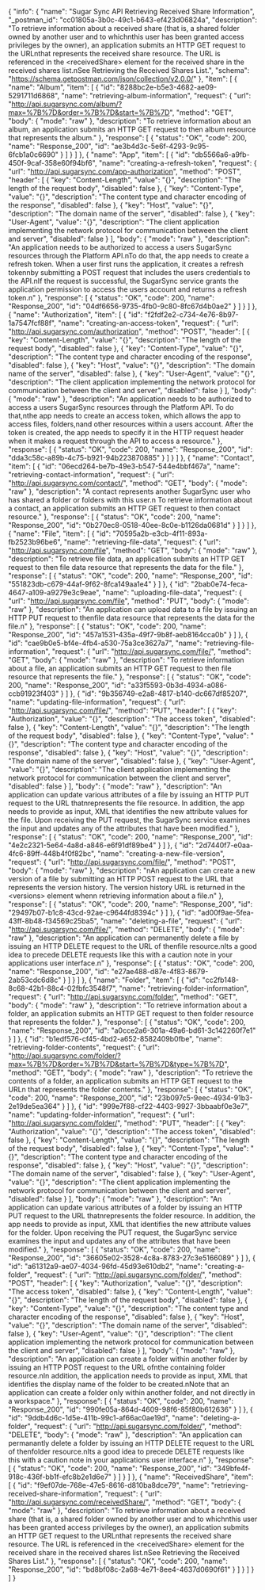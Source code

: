 {
  "info": {
    "name": "Sugar Sync  API Retrieving Received Share Information",
    "_postman_id": "cc01805a-3b0c-49c1-b643-ef423d06824a",
    "description": "To retrieve information about a received share (that is, a shared folder owned by another user and to whichnthis user has been granted access privileges by the owner), an application submits an HTTP GET request to the URLnthat represents the received share resource. The URL is referenced in the &lt;receivedShare&gt; element for the received share in the received shares list.nSee Retrieving the Received Shares List.",
    "schema": "https://schema.getpostman.com/json/collection/v2.0.0/"
  },
  "item": [
    {
      "name": "Album",
      "item": [
        {
          "id": "8288bc2e-b5e3-4682-ae09-5291711d6868",
          "name": "retrieving-album-information",
          "request": {
            "url": "http://api.sugarsync.com/album/?max=%7B%7D&order=%7B%7D&start=%7B%7D",
            "method": "GET",
            "body": {
              "mode": "raw"
            },
            "description": "To retrieve information about an album, an application submits an HTTP GET request to then          album resource that represents the album."
          },
          "response": [
            {
              "status": "OK",
              "code": 200,
              "name": "Response_200",
              "id": "ae3b4d3c-5e6f-4293-9c95-6fcb1a0c6690"
            }
          ]
        }
      ]
    },
    {
      "name": "App",
      "item": [
        {
          "id": "db5566a6-a9fb-450f-9caf-358e60f94bf6",
          "name": "creating-a-refresh-token",
          "request": {
            "url": "http://api.sugarsync.com/app-authorization",
            "method": "POST",
            "header": [
              {
                "key": "Content-Length",
                "value": "{}",
                "description": "The length of the request body",
                "disabled": false
              },
              {
                "key": "Content-Type",
                "value": "{}",
                "description": "The content type and character encoding of the response",
                "disabled": false
              },
              {
                "key": "Host",
                "value": "{}",
                "description": "The domain name of the server",
                "disabled": false
              },
              {
                "key": "User-Agent",
                "value": "{}",
                "description": "The client application implementing the network protocol for communication between          the client and server",
                "disabled": false
              }
            ],
            "body": {
              "mode": "raw"
            },
            "description": "An application needs to be authorized to access a users SugarSync resources through the Platform API.nTo do that, the app needs to create a refresh token. When a user first runs the application, it creates a refresh tokennby submitting a POST request that includes the users credentials to the API.nIf the request is successful, the SugarSync service grants the application permission to access the users account and returns a refresh token.n"
          },
          "response": [
            {
              "status": "OK",
              "code": 200,
              "name": "Response_200",
              "id": "04df6656-9735-4fb0-9c80-8fc67d4b0ae2"
            }
          ]
        }
      ]
    },
    {
      "name": "Authorization",
      "item": [
        {
          "id": "f2fdf2e2-c734-4e76-8b97-1a7547fcf88f",
          "name": "creating-an-access-token",
          "request": {
            "url": "http://api.sugarsync.com/authorization",
            "method": "POST",
            "header": [
              {
                "key": "Content-Length",
                "value": "{}",
                "description": "The length of the request body",
                "disabled": false
              },
              {
                "key": "Content-Type",
                "value": "{}",
                "description": "The content type and character encoding of the response",
                "disabled": false
              },
              {
                "key": "Host",
                "value": "{}",
                "description": "The domain name of the server",
                "disabled": false
              },
              {
                "key": "User-Agent",
                "value": "{}",
                "description": "The client application implementing the network protocol for communication between          the client and server",
                "disabled": false
              }
            ],
            "body": {
              "mode": "raw"
            },
            "description": "An application needs to be authorized to access a users SugarSync resources through the Platform API. To do that,nthe app needs to create an access token, which allows the app to access files, folders,nand other resources within a users account. After the token is created, the app needs to specify it in the HTTP request header when it makes a request through the API to access a resource."
          },
          "response": [
            {
              "status": "OK",
              "code": 200,
              "name": "Response_200",
              "id": "dda3c58c-a89b-4c75-b921-94b223870885"
            }
          ]
        }
      ]
    },
    {
      "name": "Contact",
      "item": [
        {
          "id": "06ecd264-be7b-49e3-b547-544e4bbf467a",
          "name": "retrieving-contact-information",
          "request": {
            "url": "http://api.sugarsync.com/contact/",
            "method": "GET",
            "body": {
              "mode": "raw"
            },
            "description": "A contact represents another SugarSync user who has shared a folder or folders with this user.n          To retrieve information about a contact, an application submits an HTTP GET request to then          contact resource."
          },
          "response": [
            {
              "status": "OK",
              "code": 200,
              "name": "Response_200",
              "id": "0b270ec8-0518-40ee-8c0e-b1126da0681d"
            }
          ]
        }
      ]
    },
    {
      "name": "File",
      "item": [
        {
          "id": "70595a2b-e3cb-4f11-893a-fb2523b96be6",
          "name": "retrieving-file-data",
          "request": {
            "url": "http://api.sugarsync.com/file",
            "method": "GET",
            "body": {
              "mode": "raw"
            },
            "description": "To retrieve file data, an application submits an HTTP GET request to then          file data resource that represents the data for the file."
          },
          "response": [
            {
              "status": "OK",
              "code": 200,
              "name": "Response_200",
              "id": "551823db-c679-44af-9f62-8fca149aa1e4"
            }
          ]
        },
        {
          "id": "2bab0e74-feca-4647-a109-a9279e3c9eae",
          "name": "uploading-file-data",
          "request": {
            "url": "http://api.sugarsync.com/file",
            "method": "PUT",
            "body": {
              "mode": "raw"
            },
            "description": "An application can upload data to a file by issuing an HTTP PUT request to thenfile data resource that represents the data for the file.n"
          },
          "response": [
            {
              "status": "OK",
              "code": 200,
              "name": "Response_200",
              "id": "457a1531-435a-49f7-9b8f-aeb8164cca0b"
            }
          ]
        },
        {
          "id": "cae9b0e5-bf4e-4fb4-a530-75a3ce3627a7",
          "name": "retrieving-file-information",
          "request": {
            "url": "http://api.sugarsync.com/file/",
            "method": "GET",
            "body": {
              "mode": "raw"
            },
            "description": "To retrieve information about a file, an application submits an HTTP GET request to then          file resource that represents the file."
          },
          "response": [
            {
              "status": "OK",
              "code": 200,
              "name": "Response_200",
              "id": "a33f5593-0b3d-4934-a086-ccb91923f403"
            }
          ]
        },
        {
          "id": "9b356749-e2a8-4817-b140-dc667df85207",
          "name": "updating-file-information",
          "request": {
            "url": "http://api.sugarsync.com/file/",
            "method": "PUT",
            "header": [
              {
                "key": "Authorization",
                "value": "{}",
                "description": "The access token",
                "disabled": false
              },
              {
                "key": "Content-Length",
                "value": "{}",
                "description": "The length of the request body",
                "disabled": false
              },
              {
                "key": "Content-Type",
                "value": "{}",
                "description": "The content type and character encoding of the response",
                "disabled": false
              },
              {
                "key": "Host",
                "value": "{}",
                "description": "The domain name of the server",
                "disabled": false
              },
              {
                "key": "User-Agent",
                "value": "{}",
                "description": "The client application implementing the network protocol for communication between          the client and server",
                "disabled": false
              }
            ],
            "body": {
              "mode": "raw"
            },
            "description": "An application can update various attributes of a file by issuing an HTTP PUT request to the URL thatnrepresents the file resource. In addition, the app needs to provide as input, XML that identifies the new attribute values for the file. Upon receiving the PUT request, the SugarSync service examines the input and updates any of the attributes that have been modified."
          },
          "response": [
            {
              "status": "OK",
              "code": 200,
              "name": "Response_200",
              "id": "4e2c2321-5e64-4a8d-a846-e6f91df89be4"
            }
          ]
        },
        {
          "id": "2d7440f7-e0aa-4fc6-89ff-448b4f0f82bc",
          "name": "creating-a-new-file-version",
          "request": {
            "url": "http://api.sugarsync.com/file/",
            "method": "POST",
            "body": {
              "mode": "raw"
            },
            "description": "nAn application can create a new version of a file by submitting an HTTP POST request to the URL that represents the version history. The version history URL is returned in the &lt;versions&gt; element whenn retrieving information about a file.n"
          },
          "response": [
            {
              "status": "OK",
              "code": 200,
              "name": "Response_200",
              "id": "29497b07-b1c8-43cd-92ae-c9644fd8394c"
            }
          ]
        },
        {
          "id": "ad00f9ae-5fea-43ff-8b48-f34569c25ba5",
          "name": "deleting-a-file",
          "request": {
            "url": "http://api.sugarsync.com/file/",
            "method": "DELETE",
            "body": {
              "mode": "raw"
            },
            "description": "An application can permanently delete a file by issuing an HTTP DELETE request to the URL of thenfile resource.nIts a good idea to precede DELETE requests like this with a caution note in your applications user interface.n"
          },
          "response": [
            {
              "status": "OK",
              "code": 200,
              "name": "Response_200",
              "id": "e27ae488-d87e-4f83-8679-2ab53cdc6d8c"
            }
          ]
        }
      ]
    },
    {
      "name": "Folder",
      "item": [
        {
          "id": "cc2fb148-8c68-42b1-88c4-02fbfc3548f7",
          "name": "retrieving-folder-information",
          "request": {
            "url": "http://api.sugarsync.com/folder",
            "method": "GET",
            "body": {
              "mode": "raw"
            },
            "description": "To retrieve information about a folder, an application submits an HTTP GET request to then          folder resource that represents the folder."
          },
          "response": [
            {
              "status": "OK",
              "code": 200,
              "name": "Response_200",
              "id": "a0cce2a6-301a-49a6-bd61-3c142260f7e1"
            }
          ]
        },
        {
          "id": "b1edf576-cf45-4bd2-a652-8582409b0fbe",
          "name": "retrieving-folder-contents",
          "request": {
            "url": "http://api.sugarsync.com/folder/?max=%7B%7D&order=%7B%7D&start=%7B%7D&type=%7B%7D",
            "method": "GET",
            "body": {
              "mode": "raw"
            },
            "description": "To retrieve the contents of a folder, an application submits an HTTP GET request to the URLn          that represents the folder contents."
          },
          "response": [
            {
              "status": "OK",
              "code": 200,
              "name": "Response_200",
              "id": "23b097c5-9eec-4934-91b3-2e19de5ea364"
            }
          ]
        },
        {
          "id": "999e7f88-cf22-4403-9927-3bbaabf0e3e7",
          "name": "updating-folder-information",
          "request": {
            "url": "http://api.sugarsync.com/folder/",
            "method": "PUT",
            "header": [
              {
                "key": "Authorization",
                "value": "{}",
                "description": "The access token",
                "disabled": false
              },
              {
                "key": "Content-Length",
                "value": "{}",
                "description": "The length of the request body",
                "disabled": false
              },
              {
                "key": "Content-Type",
                "value": "{}",
                "description": "The content type and character encoding of the response",
                "disabled": false
              },
              {
                "key": "Host",
                "value": "{}",
                "description": "The domain name of the server",
                "disabled": false
              },
              {
                "key": "User-Agent",
                "value": "{}",
                "description": "The client application implementing the network protocol for communication between          the client and server",
                "disabled": false
              }
            ],
            "body": {
              "mode": "raw"
            },
            "description": "An application can update various attributes of a folder by issuing an HTTP PUT request to the URL thatnrepresents the folder resource. In addition, the app needs to provide as input, XML that identifies the new attribute values for the folder. Upon receiving the PUT request, the SugarSync service examines the input and updates any of the attributes that have been modified."
          },
          "response": [
            {
              "status": "OK",
              "code": 200,
              "name": "Response_200",
              "id": "36605e02-3528-4c8a-8783-27c3e5166089"
            }
          ]
        },
        {
          "id": "a61312a9-ae07-4034-96fd-45d93e610db2",
          "name": "creating-a-folder",
          "request": {
            "url": "http://api.sugarsync.com/folder/",
            "method": "POST",
            "header": [
              {
                "key": "Authorization",
                "value": "{}",
                "description": "The access token",
                "disabled": false
              },
              {
                "key": "Content-Length",
                "value": "{}",
                "description": "The length of the request body",
                "disabled": false
              },
              {
                "key": "Content-Type",
                "value": "{}",
                "description": "The content type and character encoding of the response",
                "disabled": false
              },
              {
                "key": "Host",
                "value": "{}",
                "description": "The domain name of the server",
                "disabled": false
              },
              {
                "key": "User-Agent",
                "value": "{}",
                "description": "The client application implementing the network protocol for communication between          the client and server",
                "disabled": false
              }
            ],
            "body": {
              "mode": "raw"
            },
            "description": "An application can create a folder within another folder by issuing an HTTP POST request to the URL ofnthe containing folder resource.nIn addition, the application needs to provide as input, XML that identifies the display name of the folder to be created.nNote that an application can create a folder only within another folder, and not directly in a workspace."
          },
          "response": [
            {
              "status": "OK",
              "code": 200,
              "name": "Response_200",
              "id": "990fe05a-864d-4609-98f6-85f80b612636"
            }
          ]
        },
        {
          "id": "9ddb4d6c-1d5e-411b-99c1-af66ac0ae19d",
          "name": "deleting-a-folder",
          "request": {
            "url": "http://api.sugarsync.com/folder/",
            "method": "DELETE",
            "body": {
              "mode": "raw"
            },
            "description": "An application can permanantly delete a folder by issuing an HTTP DELETE request to the URL of thenfolder resource.nIts a good idea to precede DELETE requests like this with a caution note in your applications user interface.n"
          },
          "response": [
            {
              "status": "OK",
              "code": 200,
              "name": "Response_200",
              "id": "349bfe4f-918c-436f-bb1f-efc8b2e1d6e7"
            }
          ]
        }
      ]
    },
    {
      "name": "ReceivedShare",
      "item": [
        {
          "id": "f9ef07de-768e-47e5-8616-d810ba8dce79",
          "name": "retrieving-received-share-information",
          "request": {
            "url": "http://api.sugarsync.com/receivedShare/",
            "method": "GET",
            "body": {
              "mode": "raw"
            },
            "description": "To retrieve information about a received share (that is, a shared folder owned by another user and to whichnthis user has been granted access privileges by the owner), an application submits an HTTP GET request to the URLnthat represents the received share resource. The URL is referenced in the &lt;receivedShare&gt; element for the received share in the received shares list.nSee Retrieving the Received Shares List."
          },
          "response": [
            {
              "status": "OK",
              "code": 200,
              "name": "Response_200",
              "id": "bd8bf08c-2a68-4e71-8ee4-4637d0690f61"
            }
          ]
        }
      ]
    }
  ]
}